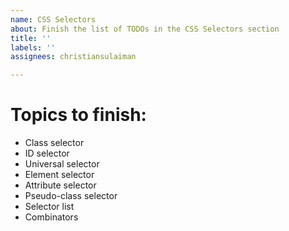 ```yaml
---
name: CSS Selectors
about: Finish the list of TODOs in the CSS Selectors section
title: ''
labels: ''
assignees: christiansulaiman

---
```


# Topics to finish:

- Class selector
- ID selector
- Universal selector 
- Element selector
- Attribute selector
- Pseudo-class selector
- Selector list
- Combinators
